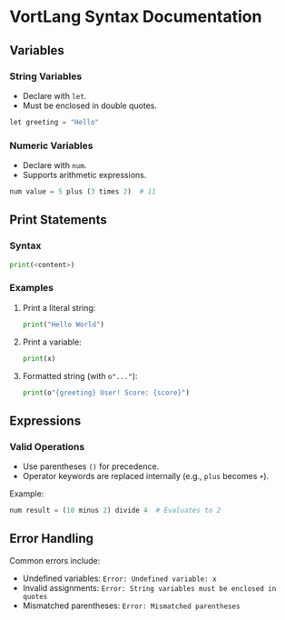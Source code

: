 # VortLang Syntax Documentation

## Variables

### String Variables
- Declare with `let`.
- Must be enclosed in double quotes.
```python
let greeting = "Hello"
```

### Numeric Variables
- Declare with `num`.
- Supports arithmetic expressions.
```python
num value = 5 plus (3 times 2)  # 11
```

## Print Statements

### Syntax
```python
print(<content>)
```

### Examples
1. Print a literal string:
   ```python
   print("Hello World")
   ```
2. Print a variable:
   ```python
   print(x)
   ```
3. Formatted string (with `o"..."`):
   ```python
   print(o"{greeting} User! Score: {score}")
   ```

## Expressions

### Valid Operations
- Use parentheses `()` for precedence.
- Operator keywords are replaced internally (e.g., `plus` becomes `+`).

Example:
```python
num result = (10 minus 2) divide 4  # Evaluates to 2
```

## Error Handling

Common errors include:
- Undefined variables: `Error: Undefined variable: x`
- Invalid assignments: `Error: String variables must be enclosed in quotes`
- Mismatched parentheses: `Error: Mismatched parentheses`
